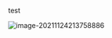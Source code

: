 test

![image-20211124213758886](C:\Users\lenovo\AppData\Roaming\Typora\typora-user-images\image-20211124213758886.png)


